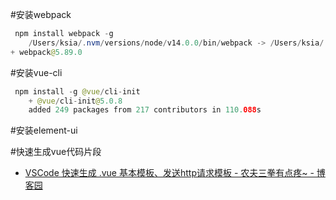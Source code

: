 #安装webpack
```java
 npm install webpack -g 
	/Users/ksia/.nvm/versions/node/v14.0.0/bin/webpack -> /Users/ksia/.nvm/versions/node/v14.0.0/lib/node_modules/webpack/bin/webpack.js
+ webpack@5.89.0
```

#安装vue-cli
```java
 npm install -g @vue/cli-init
	+ @vue/cli-init@5.0.8
	added 249 packages from 217 contributors in 110.088s
```

#安装element-ui

#快速生成vue代码片段
- [VSCode 快速生成 .vue 基本模板、发送http请求模板 - 农夫三拳有点疼~ - 博客园](https://www.cnblogs.com/songjilong/p/12635448.html)